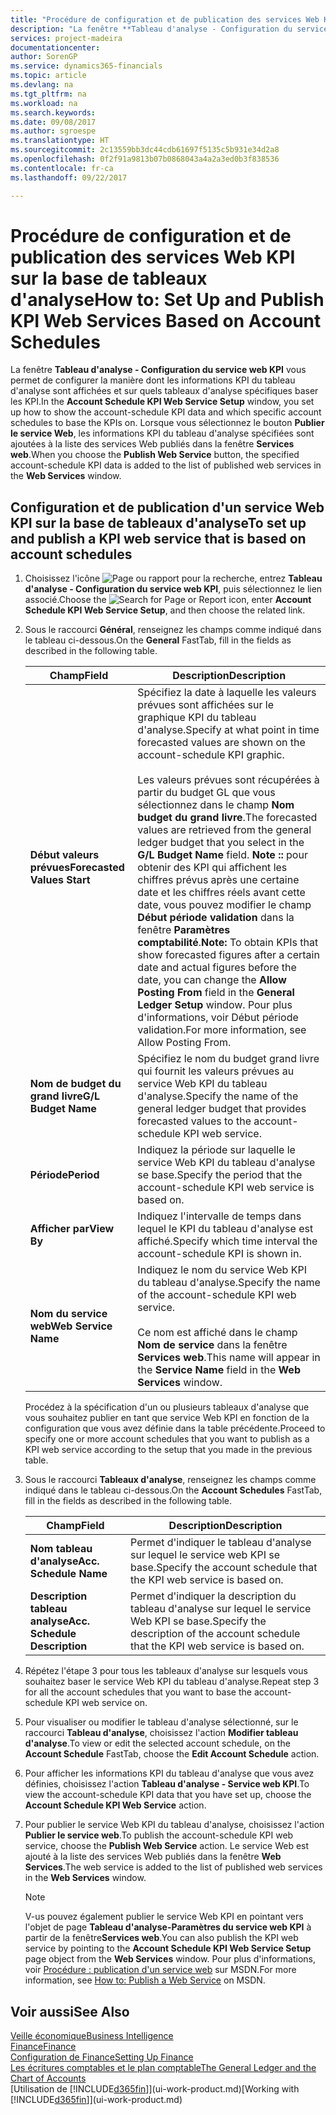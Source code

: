 ```yaml
---
title: "Procédure de configuration et de publication des services Web KPI sur la base de tableaux d'analyse | Microsoft Docs"
description: "La fenêtre **Tableau d'analyse - Configuration du service web KPI** vous permet de configurer la manière dont les informations KPI du tableau d'analyse sont affichées et sur quels tableaux d'analyse spécifiques baser les KPI."
services: project-madeira
documentationcenter: 
author: SorenGP
ms.service: dynamics365-financials
ms.topic: article
ms.devlang: na
ms.tgt_pltfrm: na
ms.workload: na
ms.search.keywords: 
ms.date: 09/08/2017
ms.author: sgroespe
ms.translationtype: HT
ms.sourcegitcommit: 2c13559bb3dc44cdb61697f5135c5b931e34d2a8
ms.openlocfilehash: 0f2f91a9813b07b0868043a4a2a3ed0b3f838536
ms.contentlocale: fr-ca
ms.lasthandoff: 09/22/2017

---
```

# <a name="how-to-set-up-and-publish-kpi-web-services-based-on-account-schedules"></a><span data-ttu-id="d7100-103">Procédure de configuration et de publication des services Web KPI sur la base de tableaux d'analyse</span><span class="sxs-lookup"><span data-stu-id="d7100-103">How to: Set Up and Publish KPI Web Services Based on Account Schedules</span></span>
<span data-ttu-id="d7100-104">La fenêtre **Tableau d'analyse - Configuration du service web KPI** vous permet de configurer la manière dont les informations KPI du tableau d'analyse sont affichées et sur quels tableaux d'analyse spécifiques baser les KPI.</span><span class="sxs-lookup"><span data-stu-id="d7100-104">In the **Account Schedule KPI Web Service Setup** window, you set up how to show the account-schedule KPI data and which specific account schedules to base the KPIs on.</span></span> <span data-ttu-id="d7100-105">Lorsque vous sélectionnez le bouton **Publier le service Web**, les informations KPI du tableau d'analyse spécifiées sont ajoutées à la liste des services Web publiés dans la fenêtre **Services web**.</span><span class="sxs-lookup"><span data-stu-id="d7100-105">When you choose the **Publish Web Service** button, the specified account-schedule KPI data is added to the list of published web services in the **Web Services** window.</span></span>  

## <a name="to-set-up-and-publish-a-kpi-web-service-that-is-based-on-account-schedules"></a><span data-ttu-id="d7100-106">Configuration et de publication d'un service Web KPI sur la base de tableaux d'analyse</span><span class="sxs-lookup"><span data-stu-id="d7100-106">To set up and publish a KPI web service that is based on account schedules</span></span>  

1.  <span data-ttu-id="d7100-107">Choisissez l'icône ![Page ou rapport pour la recherche](media/ui-search/search_small.png "icône Page ou rapport pour la recherche"), entrez **Tableau d'analyse - Configuration du service web KPI**, puis sélectionnez le lien associé.</span><span class="sxs-lookup"><span data-stu-id="d7100-107">Choose the ![Search for Page or Report](media/ui-search/search_small.png "Search for Page or Report icon") icon, enter **Account Schedule KPI Web Service Setup**, and then choose the related link.</span></span>  
2.  <span data-ttu-id="d7100-108">Sous le raccourci **Général**, renseignez les champs comme indiqué dans le tableau ci-dessous.</span><span class="sxs-lookup"><span data-stu-id="d7100-108">On the **General** FastTab, fill in the fields as described in the following table.</span></span>  

    |<span data-ttu-id="d7100-109">Champ</span><span class="sxs-lookup"><span data-stu-id="d7100-109">Field</span></span>|<span data-ttu-id="d7100-110">Description</span><span class="sxs-lookup"><span data-stu-id="d7100-110">Description</span></span>|  
    |---------------------------------|---------------------------------------|  
    |<span data-ttu-id="d7100-111">**Début valeurs prévues**</span><span class="sxs-lookup"><span data-stu-id="d7100-111">**Forecasted Values Start**</span></span>|<span data-ttu-id="d7100-112">Spécifiez la date à laquelle les valeurs prévues sont affichées sur le graphique KPI du tableau d'analyse.</span><span class="sxs-lookup"><span data-stu-id="d7100-112">Specify at what point in time forecasted values are shown on the account-schedule KPI graphic.</span></span><br /><br /> <span data-ttu-id="d7100-113">Les valeurs prévues sont récupérées à partir du budget GL que vous sélectionnez dans le champ **Nom budget du grand livre**.</span><span class="sxs-lookup"><span data-stu-id="d7100-113">The forecasted values are retrieved from the general ledger budget that you select in the **G/L Budget Name** field.</span></span> <span data-ttu-id="d7100-114">**Note ::** pour obtenir des KPI qui affichent les chiffres prévus après une certaine date et les chiffres réels avant cette date, vous pouvez modifier le champ **Début période validation** dans la fenêtre **Paramètres comptabilité**.</span><span class="sxs-lookup"><span data-stu-id="d7100-114">**Note:**  To obtain KPIs that show forecasted figures after a certain date and actual figures before the date, you can change the **Allow Posting From** field in the **General Ledger Setup** window.</span></span> <span data-ttu-id="d7100-115">Pour plus d'informations, voir Début période validation.</span><span class="sxs-lookup"><span data-stu-id="d7100-115">For more information, see Allow Posting From.</span></span>|  
    |<span data-ttu-id="d7100-116">**Nom de budget du grand livre**</span><span class="sxs-lookup"><span data-stu-id="d7100-116">**G/L Budget Name**</span></span>|<span data-ttu-id="d7100-117">Spécifiez le nom du budget grand livre qui fournit les valeurs prévues au service Web KPI du tableau d'analyse.</span><span class="sxs-lookup"><span data-stu-id="d7100-117">Specify the name of the general ledger budget that provides forecasted values to the account-schedule KPI web service.</span></span>|  
    |<span data-ttu-id="d7100-118">**Période**</span><span class="sxs-lookup"><span data-stu-id="d7100-118">**Period**</span></span>|<span data-ttu-id="d7100-119">Indiquez la période sur laquelle le service Web KPI du tableau d'analyse se base.</span><span class="sxs-lookup"><span data-stu-id="d7100-119">Specify the period that the account-schedule KPI web service is based on.</span></span>|  
    |<span data-ttu-id="d7100-120">**Afficher par**</span><span class="sxs-lookup"><span data-stu-id="d7100-120">**View By**</span></span>|<span data-ttu-id="d7100-121">Indiquez l'intervalle de temps dans lequel le KPI du tableau d'analyse est affiché.</span><span class="sxs-lookup"><span data-stu-id="d7100-121">Specify which time interval the account-schedule KPI is shown in.</span></span>|  
    |<span data-ttu-id="d7100-122">**Nom du service web**</span><span class="sxs-lookup"><span data-stu-id="d7100-122">**Web Service Name**</span></span>|<span data-ttu-id="d7100-123">Indiquez le nom du service Web KPI du tableau d'analyse.</span><span class="sxs-lookup"><span data-stu-id="d7100-123">Specify the name of the account-schedule KPI web service.</span></span><br /><br /> <span data-ttu-id="d7100-124">Ce nom est affiché dans le champ **Nom de service** dans la fenêtre **Services web**.</span><span class="sxs-lookup"><span data-stu-id="d7100-124">This name will appear in the **Service Name** field in the **Web Services** window.</span></span>|  

    <span data-ttu-id="d7100-125">Procédez à la spécification d'un ou plusieurs tableaux d'analyse que vous souhaitez publier en tant que service Web KPI en fonction de la configuration que vous avez définie dans la table précédente.</span><span class="sxs-lookup"><span data-stu-id="d7100-125">Proceed to specify one or more account schedules that you want to publish as a KPI web service according to the setup that you made in the previous table.</span></span>  

3.  <span data-ttu-id="d7100-126">Sous le raccourci **Tableaux d'analyse**, renseignez les champs comme indiqué dans le tableau ci-dessous.</span><span class="sxs-lookup"><span data-stu-id="d7100-126">On the **Account Schedules** FastTab, fill in the fields as described in the following table.</span></span>  

    |<span data-ttu-id="d7100-127">Champ</span><span class="sxs-lookup"><span data-stu-id="d7100-127">Field</span></span>|<span data-ttu-id="d7100-128">Description</span><span class="sxs-lookup"><span data-stu-id="d7100-128">Description</span></span>|  
    |---------------------------------|---------------------------------------|  
    |<span data-ttu-id="d7100-129">**Nom tableau d'analyse**</span><span class="sxs-lookup"><span data-stu-id="d7100-129">**Acc. Schedule Name**</span></span>|<span data-ttu-id="d7100-130">Permet d'indiquer le tableau d'analyse sur lequel le service web KPI se base.</span><span class="sxs-lookup"><span data-stu-id="d7100-130">Specify the account schedule that the KPI web service is based on.</span></span>|  
    |<span data-ttu-id="d7100-131">**Description tableau analyse**</span><span class="sxs-lookup"><span data-stu-id="d7100-131">**Acc. Schedule Description**</span></span>|<span data-ttu-id="d7100-132">Permet d'indiquer la description du tableau d'analyse sur lequel le service Web KPI se base.</span><span class="sxs-lookup"><span data-stu-id="d7100-132">Specify the description of the account schedule that the KPI web service is based on.</span></span>|  

4.  <span data-ttu-id="d7100-133">Répétez l'étape 3 pour tous les tableaux d'analyse sur lesquels vous souhaitez baser le service Web KPI du tableau d'analyse.</span><span class="sxs-lookup"><span data-stu-id="d7100-133">Repeat step 3 for all the account schedules that you want to base the account-schedule KPI web service on.</span></span>  
5.  <span data-ttu-id="d7100-134">Pour visualiser ou modifier le tableau d'analyse sélectionné, sur le raccourci **Tableau d'analyse**, choisissez l'action **Modifier tableau d'analyse**.</span><span class="sxs-lookup"><span data-stu-id="d7100-134">To view or edit the selected account schedule, on the **Account Schedule** FastTab, choose the **Edit Account Schedule** action.</span></span>  
6.  <span data-ttu-id="d7100-135">Pour afficher les informations KPI du tableau d'analyse que vous avez définies, choisissez l'action **Tableau d'analyse - Service web KPI**.</span><span class="sxs-lookup"><span data-stu-id="d7100-135">To view the account-schedule KPI data that you have set up, choose the **Account Schedule KPI Web Service** action.</span></span>  
7.  <span data-ttu-id="d7100-136">Pour publier le service Web KPI du tableau d'analyse, choisissez l'action **Publier le service web**.</span><span class="sxs-lookup"><span data-stu-id="d7100-136">To publish the account-schedule KPI web service, choose the **Publish Web Service** action.</span></span> <span data-ttu-id="d7100-137">Le service Web est ajouté à la liste des services Web publiés dans la fenêtre **Web Services**.</span><span class="sxs-lookup"><span data-stu-id="d7100-137">The web service is added to the list of published web services in the **Web Services** window.</span></span>  

    > [!NOTE]  
    >  <span data-ttu-id="d7100-138">V-us pouvez également publier le service Web KPI en pointant vers l'objet de page **Tableau d'analyse\-Paramètres du service web KPI** à partir de la fenêtre**Services web**.</span><span class="sxs-lookup"><span data-stu-id="d7100-138">You can also publish the KPI web service by pointing to the **Account Schedule KPI Web Service Setup** page object from the **Web Services** window.</span></span> <span data-ttu-id="d7100-139">Pour plus d'informations, voir [Procédure : publication d'un service web](https://msdn.microsoft.com/en-us/library/dd338978.aspx) sur MSDN.</span><span class="sxs-lookup"><span data-stu-id="d7100-139">For more information, see [How to: Publish a Web Service](https://msdn.microsoft.com/en-us/library/dd338978.aspx) on MSDN.</span></span>  

## <a name="see-also"></a><span data-ttu-id="d7100-140">Voir aussi</span><span class="sxs-lookup"><span data-stu-id="d7100-140">See Also</span></span>  
[<span data-ttu-id="d7100-141">Veille économique</span><span class="sxs-lookup"><span data-stu-id="d7100-141">Business Intelligence</span></span>](bi.md)  
[<span data-ttu-id="d7100-142">Finance</span><span class="sxs-lookup"><span data-stu-id="d7100-142">Finance</span></span>](finance.md)  
[<span data-ttu-id="d7100-143">Configuration de Finance</span><span class="sxs-lookup"><span data-stu-id="d7100-143">Setting Up Finance</span></span>](finance-setup-finance.md)  
[<span data-ttu-id="d7100-144">Les écritures comptables et le plan comptable</span><span class="sxs-lookup"><span data-stu-id="d7100-144">The General Ledger and the Chart of Accounts</span></span>](finance-general-ledger.md)  
<span data-ttu-id="d7100-145">[Utilisation de [!INCLUDE[d365fin](includes/d365fin_md.md)]](ui-work-product.md)</span><span class="sxs-lookup"><span data-stu-id="d7100-145">[Working with [!INCLUDE[d365fin](includes/d365fin_md.md)]](ui-work-product.md)</span></span>

